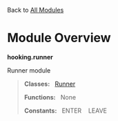 Back to [All Modules](https://github.com/pyrustic/hooking/blob/master/docs/modules/README.md#readme)

# Module Overview

**hooking.runner**
 
Runner module

> **Classes:** &nbsp; [Runner](https://github.com/pyrustic/hooking/blob/master/docs/modules/content/hooking.runner/content/classes/Runner.md#class-runner)
>
> **Functions:** &nbsp; None
>
> **Constants:** &nbsp; ENTER &nbsp;&nbsp; LEAVE
